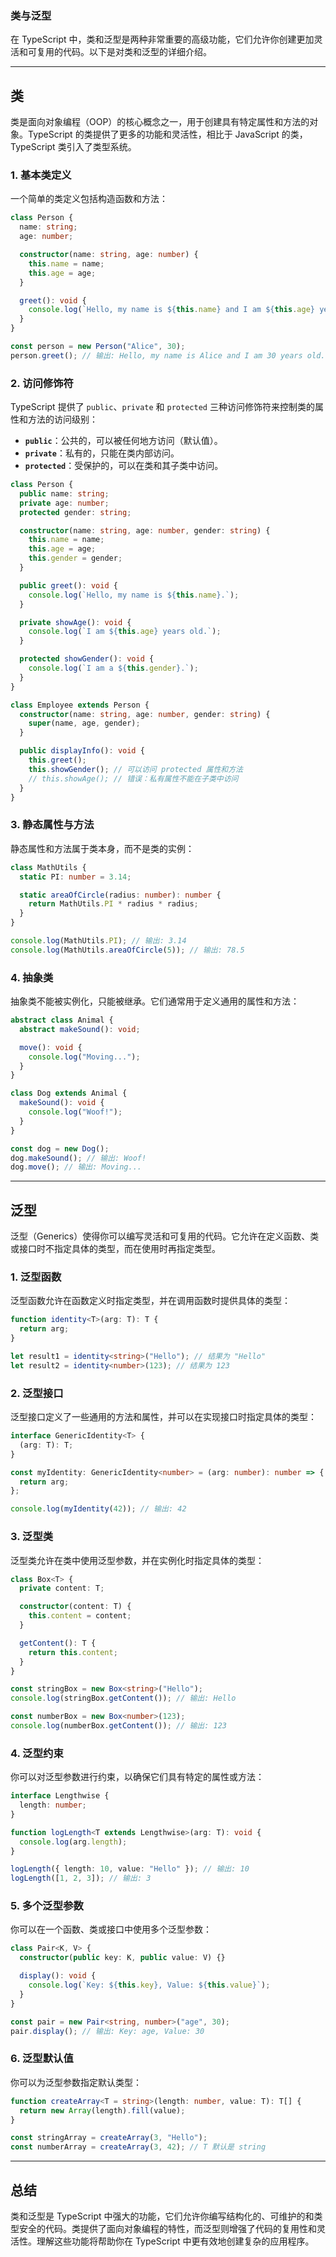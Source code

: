 ### 类与泛型

在 TypeScript 中，类和泛型是两种非常重要的高级功能，它们允许你创建更加灵活和可复用的代码。以下是对类和泛型的详细介绍。

---

## **类**

类是面向对象编程（OOP）的核心概念之一，用于创建具有特定属性和方法的对象。TypeScript 的类提供了更多的功能和灵活性，相比于 JavaScript 的类，TypeScript 类引入了类型系统。

### **1. 基本类定义**

一个简单的类定义包括构造函数和方法：

```typescript
class Person {
  name: string;
  age: number;

  constructor(name: string, age: number) {
    this.name = name;
    this.age = age;
  }

  greet(): void {
    console.log(`Hello, my name is ${this.name} and I am ${this.age} years old.`);
  }
}

const person = new Person("Alice", 30);
person.greet(); // 输出: Hello, my name is Alice and I am 30 years old.
```

### **2. 访问修饰符**

TypeScript 提供了 `public`、`private` 和 `protected` 三种访问修饰符来控制类的属性和方法的访问级别：

- **`public`**：公共的，可以被任何地方访问（默认值）。
- **`private`**：私有的，只能在类内部访问。
- **`protected`**：受保护的，可以在类和其子类中访问。

```typescript
class Person {
  public name: string;
  private age: number;
  protected gender: string;

  constructor(name: string, age: number, gender: string) {
    this.name = name;
    this.age = age;
    this.gender = gender;
  }

  public greet(): void {
    console.log(`Hello, my name is ${this.name}.`);
  }

  private showAge(): void {
    console.log(`I am ${this.age} years old.`);
  }

  protected showGender(): void {
    console.log(`I am a ${this.gender}.`);
  }
}

class Employee extends Person {
  constructor(name: string, age: number, gender: string) {
    super(name, age, gender);
  }

  public displayInfo(): void {
    this.greet();
    this.showGender(); // 可以访问 protected 属性和方法
    // this.showAge(); // 错误：私有属性不能在子类中访问
  }
}
```

### **3. 静态属性与方法**

静态属性和方法属于类本身，而不是类的实例：

```typescript
class MathUtils {
  static PI: number = 3.14;

  static areaOfCircle(radius: number): number {
    return MathUtils.PI * radius * radius;
  }
}

console.log(MathUtils.PI); // 输出: 3.14
console.log(MathUtils.areaOfCircle(5)); // 输出: 78.5
```

### **4. 抽象类**

抽象类不能被实例化，只能被继承。它们通常用于定义通用的属性和方法：

```typescript
abstract class Animal {
  abstract makeSound(): void;

  move(): void {
    console.log("Moving...");
  }
}

class Dog extends Animal {
  makeSound(): void {
    console.log("Woof!");
  }
}

const dog = new Dog();
dog.makeSound(); // 输出: Woof!
dog.move(); // 输出: Moving...
```

---

## **泛型**

泛型（Generics）使得你可以编写灵活和可复用的代码。它允许在定义函数、类或接口时不指定具体的类型，而在使用时再指定类型。

### **1. 泛型函数**

泛型函数允许在函数定义时指定类型，并在调用函数时提供具体的类型：

```typescript
function identity<T>(arg: T): T {
  return arg;
}

let result1 = identity<string>("Hello"); // 结果为 "Hello"
let result2 = identity<number>(123); // 结果为 123
```

### **2. 泛型接口**

泛型接口定义了一些通用的方法和属性，并可以在实现接口时指定具体的类型：

```typescript
interface GenericIdentity<T> {
  (arg: T): T;
}

const myIdentity: GenericIdentity<number> = (arg: number): number => {
  return arg;
};

console.log(myIdentity(42)); // 输出: 42
```

### **3. 泛型类**

泛型类允许在类中使用泛型参数，并在实例化时指定具体的类型：

```typescript
class Box<T> {
  private content: T;

  constructor(content: T) {
    this.content = content;
  }

  getContent(): T {
    return this.content;
  }
}

const stringBox = new Box<string>("Hello");
console.log(stringBox.getContent()); // 输出: Hello

const numberBox = new Box<number>(123);
console.log(numberBox.getContent()); // 输出: 123
```

### **4. 泛型约束**

你可以对泛型参数进行约束，以确保它们具有特定的属性或方法：

```typescript
interface Lengthwise {
  length: number;
}

function logLength<T extends Lengthwise>(arg: T): void {
  console.log(arg.length);
}

logLength({ length: 10, value: "Hello" }); // 输出: 10
logLength([1, 2, 3]); // 输出: 3
```

### **5. 多个泛型参数**

你可以在一个函数、类或接口中使用多个泛型参数：

```typescript
class Pair<K, V> {
  constructor(public key: K, public value: V) {}

  display(): void {
    console.log(`Key: ${this.key}, Value: ${this.value}`);
  }
}

const pair = new Pair<string, number>("age", 30);
pair.display(); // 输出: Key: age, Value: 30
```

### **6. 泛型默认值**

你可以为泛型参数指定默认类型：

```typescript
function createArray<T = string>(length: number, value: T): T[] {
  return new Array(length).fill(value);
}

const stringArray = createArray(3, "Hello");
const numberArray = createArray(3, 42); // T 默认是 string
```

---

## **总结**

类和泛型是 TypeScript 中强大的功能，它们允许你编写结构化的、可维护的和类型安全的代码。类提供了面向对象编程的特性，而泛型则增强了代码的复用性和灵活性。理解这些功能将帮助你在 TypeScript 中更有效地创建复杂的应用程序。